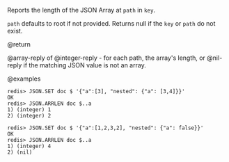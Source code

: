 Reports the length of the JSON Array at `path` in `key`.

`path` defaults to root if not provided. Returns null if the `key` or `path` do not exist.

@return

@array-reply of @integer-reply - for each path, the array's length, or @nil-reply if the matching JSON value is not an array.

@examples

```
redis> JSON.SET doc $ '{"a":[3], "nested": {"a": [3,4]}}'
OK
redis> JSON.ARRLEN doc $..a
1) (integer) 1
2) (integer) 2
```

```
redis> JSON.SET doc $ '{"a":[1,2,3,2], "nested": {"a": false}}'
OK
redis> JSON.ARRLEN doc $..a
1) (integer) 4
2) (nil)
```
